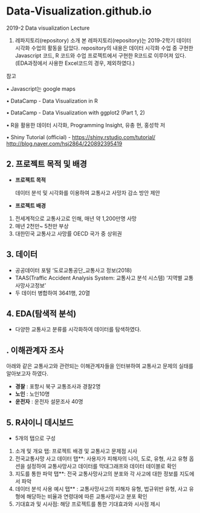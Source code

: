 # Data-Visualization.github.io
2019-2 Data visualization Lecture
1. 레파지토리(repository) 소개
본 레파지토리(repository)는 2019-2학기 데이터 시각화 수업의 활동을 담았다. repository의 내용은 데이터 시각화 수업 중 구현한 Javascript 코드, R 코드와 수업 프로젝트에서 구현한 R코드로 이루어져 있다.(EDA과정에서 사용한 Excel코드의 경우, 제외하였다.)

참고

• Javascript는 google maps

• DataCamp - Data Visualization in R 

• DataCamp - Data Visualization with ggplot2 (Part 1, 2)

• R을 활용한 데이터 시각화, Programming Insight, 유충
현, 홍성학 저

• Shiny Tutorial (official) -
https://shiny.rstudio.com/tutorial/
http://blog.naver.com/hsj2864/220892395419


## 2. 프로젝트 목적 및 배경

- **프로젝트 목적**
    
    데이터 분석 및 시각화를 이용하여 교통사고 사망자 감소 방안 제안
    
- **프로젝트 배경**
1. 전세계적으로 교통사고로 인해, 매년 약 1,200만명 사망
2. 매년 2천만~ 5천만 부상
3. 대한민국 교통사고 사망률 OECD 국가 중 상위권

## 3. 데이터

- 공공데이터  포털 ‘도로교통공단_교통사고 정보(2018)
- TAAS(Traffic Accident Analysis System: 교통사고 분석 시스템) ‘지역별 교통사망사고정보’
- 두 데이터 병합하여 3641행, 20열

## 4. EDA(탐색적 분석)

- 다양한 교통사고 분류를 시각화하여 데이터를 탐색하였다.

## . 이해관계자 조사
아래와 같은 교통사고와 관련되는 이해관계자들을 인터뷰하여 교통사고 문제의 실태를 알아보고자 하였다. 
- **경찰** : 포항시 북구 교통조사과 경찰2명
- **노인** : 노인10명
- **운전자** : 운전자 설문조사 40명

## 5. R샤이니 데시보드
- 5개의 탭으로 구성
1. 소개 및 개요 탭: 프로젝트 배경 및 교통사고 문제점 시사
2. 전국교통사망 사고 데이터 탭**: 사용자가 피해자의 나이, 도로, 유형, 사고 유형 옵션을 설정하여 교통사망사고 데이터를 막대그래프와 데이터 테이블로 확인
3. 지도를 통한 파악 탭**: 전국 교통사망사고의 분포와 각 사고에 대한 정보를 지도에서 파악
4. 데이터 분석 사용 예시 탭** : 교통사망사고의 피해자 유형, 법규위반 유형, 사고 유형에 해당하는 비율과 연령대에 따른 교통사망사고 분포 확인 
5. 기대효과 및 시사점: 해당 프로젝트를 통한 기대효과와 시사점 제시
